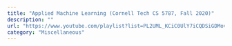 ```yaml
---
title: "Applied Machine Learning (Cornell Tech CS 5787, Fall 2020)"
description: ""
url: "https://www.youtube.com/playlist?list=PL2UML_KCiC0UlY7iCQDSiGDMovaupqc83"
category: "Miscellaneous"
---
```

